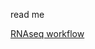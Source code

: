 read me


[RNAseq workflow](https://raw.githubusercontent.com/bgruening/galaxytools/master/workflows/RNAseq/RNAseq_Workflow_Thriene.png)
